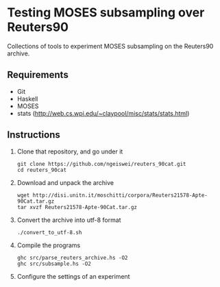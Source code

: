 Testing MOSES subsampling over Reuters90
=======================================

Collections of tools to experiment MOSES subsampling on the Reuters90
archive.

Requirements
------------

* Git
* Haskell
* MOSES
* stats (http://web.cs.wpi.edu/~claypool/misc/stats/stats.html)

Instructions
------------

1. Clone that repository, and go under it

    ```
    git clone https://github.com/ngeiswei/reuters_90cat.git
    cd reuters_90cat
    ```

2. Download and unpack the archive

    ```
    wget http://disi.unitn.it/moschitti/corpora/Reuters21578-Apte-90Cat.tar.gz
    tar xvzf Reuters21578-Apte-90Cat.tar.gz
    ```

3. Convert the archive into utf-8 format

    ```
    ./convert_to_utf-8.sh
    ```

4. Compile the programs

   ```
   ghc src/parse_reuters_archive.hs -O2
   ghc src/subsample.hs -O2
   ```

5. Configure the settings of an experiment
